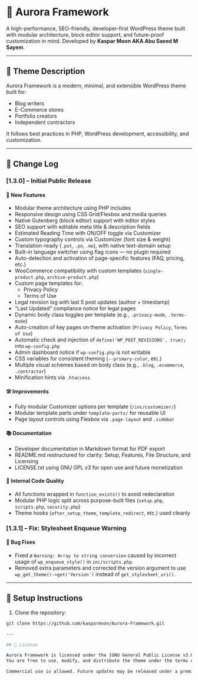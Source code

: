 # 🌌 Aurora Framework

A high-performance, SEO-friendly, developer-first WordPress theme built with modular architecture, block editor support, and future-proof customization in mind. Developed by **Kaspar Moon AKA Abu Saeed M Sayem**.

---

## 🌟 Theme Description

Aurora Framework is a modern, minimal, and extensible WordPress theme built for:

- Blog writers
- E-Commerce stores
- Portfolio creators
- Independent contractors

It follows best practices in PHP, WordPress development, accessibility, and customization.

---

## 📝 Change Log

### [1.3.0] – Initial Public Release

#### 🎉 New Features
- Modular theme architecture using PHP includes
- Responsive design using CSS Grid/Flexbox and media queries
- Native Gutenberg (block editor) support with editor styles
- SEO support with editable meta title & description fields
- Estimated Reading Time with ON/OFF toggle via Customizer
- Custom typography controls via Customizer (font size & weight)
- Translation-ready (`.pot`, `.po`, `.mo`), with native text-domain setup
- Built-in language switcher using flag icons — no plugin required
- Auto-detection and activation of page-specific features (FAQ, pricing, etc.)
- WooCommerce compatibility with custom templates (`single-product.php`, `archive-product.php`)
- Custom page templates for:
  - Privacy Policy
  - Terms of Use
- Legal revision log with last 5 post updates (author + timestamp)
- “Last Updated” compliance notice for legal pages
- Dynamic body class toggles per template (e.g., `.privacy-mode`, `.terms-mode`)
- Auto-creation of key pages on theme activation (`Privacy Policy`, `Terms of Use`)
- Automatic check and injection of `define('WP_POST_REVISIONS', true);` into `wp-config.php`
- Admin dashboard notice if `wp-config.php` is not writable
- CSS variables for consistent theming (`--primary-color`, etc.)
- Multiple visual schemes based on body class (e.g., `.blog`, `.ecommerce`, `.contractor`)
- Minification hints via `.htaccess`

#### 🛠 Improvements
- Fully modular Customizer options per template (`/inc/customizer/`)
- Modular template parts under `template-parts/` for reusable UI
- Page layout controls using Flexbox via `.page-layout` and `.sidebar`

#### 📚 Documentation
- Developer documentation in Markdown format for PDF export
- README.md restructured for clarity: Setup, Features, File Structure, and Licensing
- LICENSE.txt using GNU GPL v3 for open use and future monetization

#### 🧪 Internal Code Quality
- All functions wrapped in `function_exists()` to avoid redeclaration
- Modular PHP logic split across purpose-built files (`setup.php`, `scripts.php`, `security.php`)
- Theme hooks (`after_setup_theme`, `template_redirect`, etc.) used cleanly

### [1.3.1] – Fix: Stylesheet Enqueue Warning

#### 🐛 Bug Fixes
- Fixed a `Warning: Array to string conversion` caused by incorrect usage of `wp_enqueue_style()` in `inc/scripts.php`.
- Removed extra parameters and corrected the version argument to use `wp_get_theme()->get('Version')` instead of `get_stylesheet_uri()`.

---

## 🚀 Setup Instructions

1. Clone the repository:

```bash
git clone https://github.com/kasparmoon/Aurora-Framework.git

---

## 📄 License

Aurora Framework is licensed under the [GNU General Public License v3.0](https://www.gnu.org/licenses/gpl-3.0.html).  
You are free to use, modify, and distribute the theme under the terms of this license.

Commercial use is allowed. Future updates may be released under a premium model while remaining GPL-compliant.